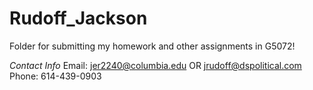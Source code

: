 # Rudoff_Jackson
Folder for submitting my homework and other assignments in G5072!

*Contact Info*
Email: jer2240@columbia.edu OR jrudoff@dspolitical.com
Phone: 614-439-0903


